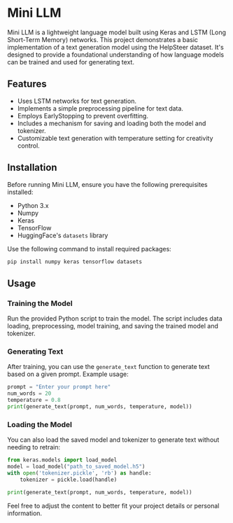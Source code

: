 # Mini LLM

Mini LLM is a lightweight language model built using Keras and LSTM (Long Short-Term Memory) networks. This project demonstrates a basic implementation of a text generation model using the HelpSteer dataset. It's designed to provide a foundational understanding of how language models can be trained and used for generating text.

## Features

- Uses LSTM networks for text generation.
- Implements a simple preprocessing pipeline for text data.
- Employs EarlyStopping to prevent overfitting.
- Includes a mechanism for saving and loading both the model and tokenizer.
- Customizable text generation with temperature setting for creativity control.

## Installation

Before running Mini LLM, ensure you have the following prerequisites installed:
- Python 3.x
- Numpy
- Keras
- TensorFlow
- HuggingFace's `datasets` library

Use the following command to install required packages:

```bash
pip install numpy keras tensorflow datasets
```

## Usage

### Training the Model

Run the provided Python script to train the model. The script includes data loading, preprocessing, model training, and saving the trained model and tokenizer.

### Generating Text

After training, you can use the `generate_text` function to generate text based on a given prompt. Example usage:

```python
prompt = "Enter your prompt here"
num_words = 20
temperature = 0.8
print(generate_text(prompt, num_words, temperature, model))
```

### Loading the Model

You can also load the saved model and tokenizer to generate text without needing to retrain:

```python
from keras.models import load_model
model = load_model("path_to_saved_model.h5")
with open('tokenizer.pickle', 'rb') as handle:
    tokenizer = pickle.load(handle)

print(generate_text(prompt, num_words, temperature, model))
```

Feel free to adjust the content to better fit your project details or personal information.
